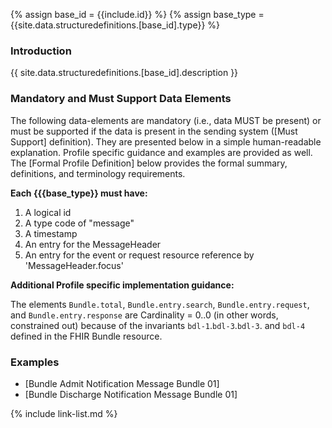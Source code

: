 {% assign base_id = {{include.id}} %}
{% assign base_type = {{site.data.structuredefinitions.[base_id].type}} %}

### Introduction

{{ site.data.structuredefinitions.[base_id].description }}

### Mandatory and Must Support Data Elements

The following data-elements are mandatory (i.e., data MUST be present) or must be supported if the data is present in the sending system ([Must Support] definition). They are presented below in a simple human-readable explanation.  Profile specific guidance and examples are provided as well.  The [Formal Profile Definition] below provides the  formal summary, definitions, and  terminology requirements.

**Each {{{base_type}} must have:**

1. A logical id
1. A type code of "message"
1. A timestamp
1. An entry for the MessageHeader
1. An entry for the event or request resource reference by 'MessageHeader.focus'

**Additional Profile specific implementation guidance:**

The elements `Bundle.total`, `Bundle.entry.search`, `Bundle.entry.request`, and `Bundle.entry.response` are Cardinality = 0..0 (in other words, constrained out) because of the invariants `bdl-1`.`bdl-3`.`bdl-3`. and `bdl-4` defined in the FHIR Bundle resource.

### Examples

- [Bundle Admit Notification Message Bundle 01]
- [Bundle Discharge Notification Message Bundle 01]

{% include link-list.md %}
